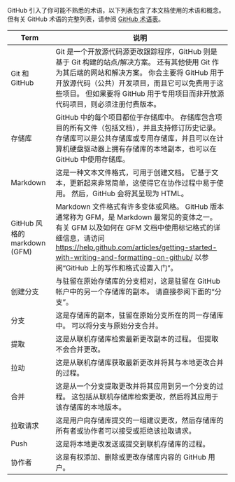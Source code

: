 GitHub 引入了你可能不熟悉的术语，以下列表包含了本文档使用的术语和概念。 但有关 GitHub 术语的完整列表，请参阅 [GitHub 术语表](https://docs.github.com/en/get-started/quickstart/github-glossary)。

| Term | 说明 |
| --- | --- |
| Git 和 GitHub | Git 是一个开放源代码源更改跟踪程序，GitHub 则是基于 Git 构建的站点/解决方案。 还有其他使用 Git 作为其后端的网站和解决方案。 你会主要将 GitHub 用于开放源代码（公共）开发项目，而且它可以免费用于这些项目。 但如果要将 GitHub 用于专用项目而非开放源代码项目，则必须注册付费版本。 |
| 存储库 | GitHub 中的每个项目都位于存储库中。 存储库包含项目的所有文件（包括文档），并且支持修订历史记录。 存储库可以是公共存储库或专用存储库，并且可以在计算机硬盘驱动器上拥有存储库的本地副本，也可以在 GitHub 中使用存储库。 |
| Markdown | 这是一种文本文件格式，可用于创建文档。 它基于文本，更新起来非常简单，这使得它在协作过程中易于使用。 然后，GitHub 会将其呈现为 HTML。 |
| GitHub 风格的 markdown (GFM) | Markdown 文件格式有许多变体或风格。 GitHub 版本通常称为 GFM，是 Markdown 最常见的变体之一。 有关 GFM 以及如何在 GFM 文档中使用标记格式的详细信息，请访问 https://help.github.com/articles/getting-started-with-writing-and-formatting-on-github/ 以参阅“GitHub 上的写作和格式设置入门”。 |
| 创建分支 | 与驻留在原始存储库的分支相对，这是驻留在 GitHub 帐户中的另一个存储库的副本。 请直接参阅下面的“分支”。 |
| 分支 | 这是存储库的副本，驻留在原始分支所在的同一存储库中。 可以将分支与原始分支合并。 |
| 提取 | 这是从联机存储库检索最新更改副本的过程。 但提取不会合并更改。 |
| 拉动 | 这是从联机存储库获取最新更改并将其与本地更改合并的过程。 |
| 合并 | 这是从一个分支提取更改并将其应用到另一个分支的过程。 这包括从联机存储库检索更改，然后将其应用于该存储库的本地版本。 |
| 拉取请求 | 这是用户向存储库提交的一组建议更改，然后存储库的所有者或协作者可以接受或拒绝该拉取请求。 |
| Push | 这是将本地更改发送或提交到联机存储库的过程。 |
| 协作者 | 这是有权添加、删除或更改存储库内容的 GitHub 用户。 |
